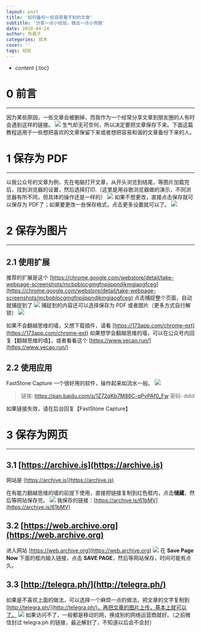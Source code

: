 ```yaml
---
layout: post
title: '如何备份一些容易看不到的文章'
subtitle: '分享一点小经验，做出一点小贡献'
date: 2018-04-24
author: 伪君子
categories: 技术
cover: ''
tags: 经验
---
```


* content
{:toc}


#  0  前言

***

因为某些原因，一些文章会被删掉，而我作为一个经常分享文章到朋友圈的人有时会遇到这样的链接。
![](https://i.imgur.com/C4wZ3VQ.png)
生气却无可奈何，所以决定要把文章保存下来。下面这篇教程适用于一些想把喜欢的文章保留下来或者想把容易和谐的文章备份下来的人。

#  1 保存为 PDF

***

以我公众号的文章为例，先在电脑打开文章，从开头浏览到结尾，等图片加载完后，找到浏览器的设置，然后选择打印.（这里是用谷歌浏览器做的演示，不同浏览器有所不同，但具体的操作还是一样的）
![](https://i.imgur.com/ALCJPwM.png)
如果不想更改，直接点击保存就可以保存为 PDF了；如果要更改一些保存格式，点击更多设置就可以了。
![](https://i.imgur.com/e7QwPIr.png)

#  2 保存为图片

***

## 2.1  使用扩展

推荐的扩展是这个 [https://chrome.google.com/webstore/detail/take-webpage-screenshots/mcbpblocgmgfnpjjppndjkmgjaogfceg](https://chrome.google.com/webstore/detail/take-webpage-screenshots/mcbpblocgmgfnpjjppndjkmgjaogfceg)
点击捕捉整个页面，自动就捕捉到了
![](https://i.imgur.com/RaZwxIO.png)
捕捉到的内容还可以选择保存为 PDF 或者图片（更多方式自行解锁）
![](https://i.imgur.com/8l2Wzpo.png)

如果不会翻越思维的墙，又想下载插件，请看 [https://173app.com/chrome-ext](https://173app.com/chrome-ext) 
如果想学会翻越思维的墙，可以在公众号内回复【翻越思维的墙】，或者看看这个 [https://www.yecao.run/](https://www.yecao.run/)

##  2.2  使用应用
FastStone Capture 一个很好用的软件，操作起来如流水一般。
![](https://upload-images.jianshu.io/upload_images/2989110-02d75e4b28d6f16b.gif?imageMogr2/auto-orient/strip)

>链接: https://pan.baidu.com/s/1Z72qKb7M86C-qPvPAf0_Fw 
>密码: ddid

如果链接失效，请在后台回复【FastStone Capture】
#  3 保存为网页

***

##  3.1  [https://archive.is](https://archive.is)

网站是  [https://archive.is](https://archive.is)

在有能力翻越思维的墙的前提下使用，直接把链接复制到红色框内，点击**储藏**，然后等网站保存完。
![](https://i.imgur.com/8SOOCig.png)
我保存的链接：[https://archive.is/61bMV](https://archive.is/61bMV)

##  3.2  [https://web.archive.org](https://web.archive.org)
进入网站  [https://web.archive.org](https://web.archive.org)
![](https://upload-images.jianshu.io/upload_images/2989110-30ee1648b77bea05.png?imageMogr2/auto-orient/strip%7CimageView2/2/w/1240)
在 **Save Page Now** 下面的框内输入链接，点击 **SAVE PAGE**，然后等网站保存，时间可能有点久。

## 3.3  [http://telegra.ph/](http://telegra.ph/)
如果是不喜欢上面的做法，可以选择一个麻烦一点的做法，把文章的文字复制到 [http://telegra.ph/](http://telegra.ph/)，再把文章的图片上传，基本上就可以了。
![](https://i.imgur.com/oulhumU.png)
如果访问不了，一般都是移动的网，换成别的网络运营商就好。（之前微信封过 telegra.ph 的链接，最近解封了，不知道以后会不会封）


